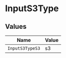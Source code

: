 # InputS3Type


## Values

| Name            | Value           |
| --------------- | --------------- |
| `InputS3TypeS3` | s3              |